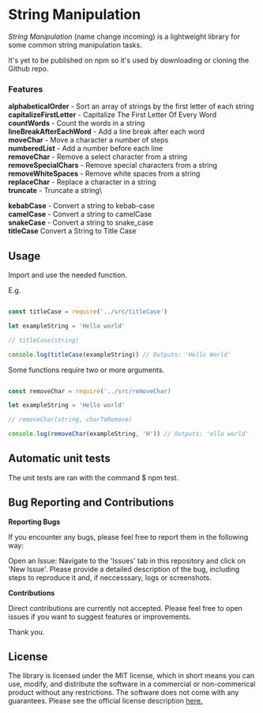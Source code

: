 # String Manipulation

*String Manipulation* (name change incoming) is a lightweight library for some common string manipulation tasks.

It's yet to be published on npm so it's used by downloading or cloning the Github repo.

### Features

**alphabeticalOrder** - Sort an array of strings by the first letter of each string\
**capitalizeFirstLetter** - Capitalize The First Letter Of Every Word\
**countWords** - Count the words in a string\
**lineBreakAfterEachWord** - Add a line break after each word\
**moveChar** - Move a character a number of steps\
**numberedList** - Add a number before each line\
**removeChar** - Remove a select character from a string\
**removeSpecialChars** - Remove special characters from a string\
**removeWhiteSpaces** - Remove white spaces from a string\
**replaceChar** - Replace a character in a string\
**truncate** - Truncate a string\

**kebabCase** - Convert a string to kebab-case\
**camelCase** - Convert a string to camelCase\
**snakeCase** - Convert a string to snake_case\
**titleCase** Convert a String to Title Case

## Usage

Import and use the needed function.

E.g.

```javascript

const titleCase = require('../src/titleCase')

let exampleString = 'Hello world'

// titleCase(string)

console.log(titleCase(exampleString)) // Outputs: 'Hello World'

```

Some functions require two or more arguments.

```javascript

const removeChar = require('../src/removeChar)

let exampleString = 'Hello world'

// removeChar(string, charToRemove)

console.log(removeChar(exampleString, 'H')) // Outputs: 'ello world'


```

## Automatic unit tests

The unit tests are ran with the command $ npm test.

## Bug Reporting and Contributions

**Reporting Bugs**

If you encounter any bugs, please feel free to report them in the following way:

Open an Issue: Navigate to the 'Issues' tab in this repository and click on 'New Issue'. Please provide a detailed description of the bug, including steps to reproduce it and, if neccesssary, logs or screenshots.

**Contributions**

Direct contributions are currently not accepted. Please feel free to open issues if you want to suggest features or improvements.

Thank you.

## License


The library is licensed under the MIT license, which in short means you can use, modify, and distribute the software in a commercial or non-commerical product without any restrictions.
The software does not come with any guarantees. Please see the official license description [here.](./LICENSE)
